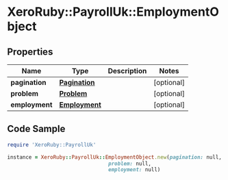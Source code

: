 # XeroRuby::PayrollUk::EmploymentObject

## Properties

Name | Type | Description | Notes
------------ | ------------- | ------------- | -------------
**pagination** | [**Pagination**](Pagination.md) |  | [optional] 
**problem** | [**Problem**](Problem.md) |  | [optional] 
**employment** | [**Employment**](Employment.md) |  | [optional] 

## Code Sample

```ruby
require 'XeroRuby::PayrollUk'

instance = XeroRuby::PayrollUk::EmploymentObject.new(pagination: null,
                                 problem: null,
                                 employment: null)
```


